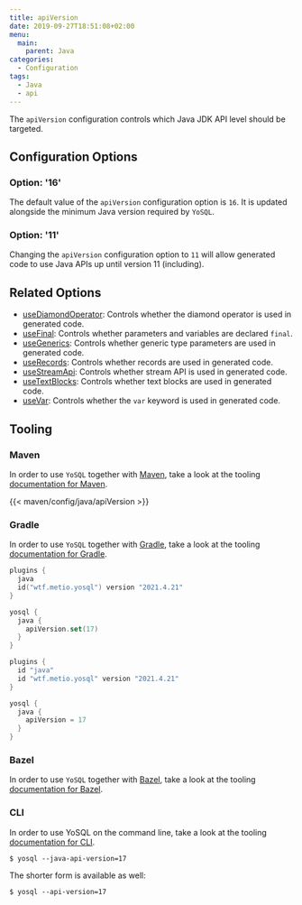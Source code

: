 ```yaml
---
title: apiVersion
date: 2019-09-27T18:51:08+02:00
menu:
  main:
    parent: Java
categories:
  - Configuration
tags:
  - Java
  - api
---
```


The `apiVersion` configuration controls which Java JDK API level should be targeted.

## Configuration Options

### Option: '16'

The default value of the `apiVersion` configuration option is `16`. It is updated alongside the minimum Java version required by `YoSQL`.

### Option: '11'

Changing the `apiVersion` configuration option to `11` will allow generated code to use Java APIs up until version 11 (including).

## Related Options

- [useDiamondOperator](../usediamondoperator/): Controls whether the diamond operator is used in generated code.
- [useFinal](../usefinal/): Controls whether parameters and variables are declared `final`.
- [useGenerics](../usegenerics/): Controls whether generic type parameters are used in generated code.
- [useRecords](../userecords/): Controls whether records are used in generated code.
- [useStreamApi](../usestreamapi/): Controls whether stream API is used in generated code.
- [useTextBlocks](../usetextblocks/): Controls whether text blocks are used in generated code.
- [useVar](../usevar/): Controls whether the `var` keyword is used in generated code.

## Tooling

### Maven

In order to use `YoSQL` together with [Maven](https://maven.apache.org/), take a look at the tooling [documentation for Maven](/tooling/maven/).

{{< maven/config/java/apiVersion >}}

### Gradle

In order to use `YoSQL` together with [Gradle](https://gradle.org/), take a look at the tooling [documentation for Gradle](/tooling/gradle/).

```kotlin
plugins {
  java
  id("wtf.metio.yosql") version "2021.4.21"
}

yosql {
  java {
    apiVersion.set(17)
  }
}
```

```groovy
plugins {
  id "java"
  id "wtf.metio.yosql" version "2021.4.21"
}

yosql {
  java {
    apiVersion = 17
  }
}
```

### Bazel

In order to use `YoSQL` together with [Bazel](https://bazel.build/), take a look at the tooling [documentation for Bazel](/tooling/bazel/).

### CLI

In order to use YoSQL on the command line, take a look at the tooling [documentation for CLI](/tooling/cli/).

```shell
$ yosql --java-api-version=17
```

The shorter form is available as well:

```shell
$ yosql --api-version=17
```
